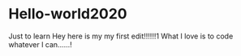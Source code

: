 # Hello-world2020
Just to learn
Hey here is my my first edit!!!!!!1
What I love is to code whatever I can......!
